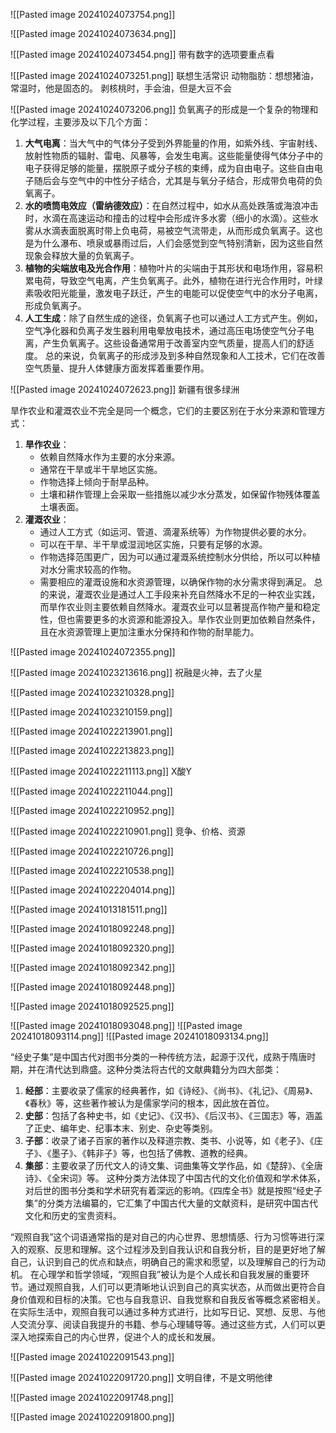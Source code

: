 ![[Pasted image 20241024073754.png]]

![[Pasted image 20241024073634.png]]

![[Pasted image 20241024073454.png]]
带有数字的选项要重点看

![[Pasted image 20241024073251.png]]
联想生活常识
动物脂肪：想想猪油，常温时，他是固态的。
剥核桃时，手会油，但是大豆不会

![[Pasted image 20241024073206.png]]
负氧离子的形成是一个复杂的物理和化学过程，主要涉及以下几个方面：
1. **大气电离**：当大气中的气体分子受到外界能量的作用，如紫外线、宇宙射线、放射性物质的辐射、雷电、风暴等，会发生电离。这些能量使得气体分子中的电子获得足够的能量，摆脱原子或分子核的束缚，成为自由电子。这些自由电子随后会与空气中的中性分子结合，尤其是与氧分子结合，形成带负电荷的负氧离子。
2. **水的喷筒电效应（雷纳德效应）**：在自然过程中，如水从高处跌落或海浪冲击时，水滴在高速运动和撞击的过程中会形成许多水雾（细小的水滴）。这些水雾从水滴表面脱离时带上负电荷，易被空气流带走，从而形成负氧离子。这也是为什么瀑布、喷泉或暴雨过后，人们会感觉到空气特别清新，因为这些自然现象会释放大量的负氧离子。
3. **植物的尖端放电及光合作用**：植物叶片的尖端由于其形状和电场作用，容易积累电荷，导致空气电离，产生负氧离子。此外，植物在进行光合作用时，叶绿素吸收阳光能量，激发电子跃迁，产生的电能可以促使空气中的水分子电离，形成负氧离子。
4. **人工生成**：除了自然生成的途径，负氧离子也可以通过人工方式产生。例如，空气净化器和负离子发生器利用电晕放电技术，通过高压电场使空气分子电离，产生负氧离子。这些设备通常用于改善室内空气质量，提高人们的舒适度。
总的来说，负氧离子的形成涉及到多种自然现象和人工技术，它们在改善空气质量、提升人体健康方面发挥着重要作用。

![[Pasted image 20241024072623.png]]
新疆有很多绿洲

旱作农业和灌溉农业不完全是同一个概念，它们的主要区别在于水分来源和管理方式：
1. **旱作农业**：
   - 依赖自然降水作为主要的水分来源。
   - 通常在干旱或半干旱地区实施。
   - 作物选择上倾向于耐旱品种。
   - 土壤和耕作管理上会采取一些措施以减少水分蒸发，如保留作物残体覆盖土壤表面。
2. **灌溉农业**：
   - 通过人工方式（如运河、管道、滴灌系统等）为作物提供必要的水分。
   - 可以在干旱、半干旱或湿润地区实施，只要有足够的水源。
   - 作物选择范围更广，因为可以通过灌溉系统控制水分供给，所以可以种植对水分需求较高的作物。
   - 需要相应的灌溉设施和水资源管理，以确保作物的水分需求得到满足。
总的来说，灌溉农业是通过人工手段来补充自然降水不足的一种农业实践，而旱作农业则主要依赖自然降水。灌溉农业可以显著提高作物产量和稳定性，但也需要更多的水资源和能源投入。旱作农业则更加依赖自然条件，且在水资源管理上更加注重水分保持和作物的耐旱能力。

![[Pasted image 20241024072355.png]]

![[Pasted image 20241023213616.png]]
祝融是火神，去了火星

![[Pasted image 20241023210328.png]]

![[Pasted image 20241023210159.png]]

![[Pasted image 20241022213901.png]]

![[Pasted image 20241022213823.png]]

![[Pasted image 20241022211113.png]]
X酸Y

![[Pasted image 20241022211044.png]]

![[Pasted image 20241022210952.png]]

![[Pasted image 20241022210901.png]]
竞争、价格、资源

![[Pasted image 20241022210726.png]]

![[Pasted image 20241022210538.png]]

![[Pasted image 20241022204014.png]]

![[Pasted image 20241013181511.png]]

![[Pasted image 20241018092248.png]]

![[Pasted image 20241018092320.png]]

![[Pasted image 20241018092342.png]]

![[Pasted image 20241018092448.png]]

![[Pasted image 20241018092525.png]]

![[Pasted image 20241018093048.png]]
![[Pasted image 20241018093114.png]]
![[Pasted image 20241018093134.png]]

“经史子集”是中国古代对图书分类的一种传统方法，起源于汉代，成熟于隋唐时期，并在清代达到鼎盛。这种分类法将古代的文献典籍分为四大部类：
1. **经部**：主要收录了儒家的经典著作，如《诗经》、《尚书》、《礼记》、《周易》、《春秋》等，这些著作被认为是儒家学问的根本，因此放在首位。
2. **史部**：包括了各种史书，如《史记》、《汉书》、《后汉书》、《三国志》等，涵盖了正史、编年史、纪事本末、别史、杂史等类别。
3. **子部**：收录了诸子百家的著作以及释道宗教、类书、小说等，如《老子》、《庄子》、《墨子》、《韩非子》等，也包括了佛教、道教的经典。
4. **集部**：主要收录了历代文人的诗文集、词曲集等文学作品，如《楚辞》、《全唐诗》、《全宋词》等。
这种分类方法体现了中国古代的文化价值观和学术体系，对后世的图书分类和学术研究有着深远的影响。《四库全书》就是按照“经史子集”的分类方法编纂的，它汇集了中国古代大量的文献资料，是研究中国古代文化和历史的宝贵资料。

“观照自我”这个词语通常指的是对自己的内心世界、思想情感、行为习惯等进行深入的观察、反思和理解。这个过程涉及到自我认识和自我分析，目的是更好地了解自己，认识到自己的优点和缺点，明确自己的需求和愿望，以及理解自己的行为动机。
在心理学和哲学领域，“观照自我”被认为是个人成长和自我发展的重要环节。通过观照自我，人们可以更清晰地认识到自己的真实状态，从而做出更符合自身价值观和目标的决策。它也与自我意识、自我觉察和自我反省等概念紧密相关。
在实际生活中，观照自我可以通过多种方式进行，比如写日记、冥想、反思、与他人交流分享、阅读自我提升的书籍、参与心理辅导等。通过这些方式，人们可以更深入地探索自己的内心世界，促进个人的成长和发展。


![[Pasted image 20241022091543.png]]

![[Pasted image 20241022091720.png]]
文明自律，不是文明他律

![[Pasted image 20241022091748.png]]

![[Pasted image 20241022091800.png]]

